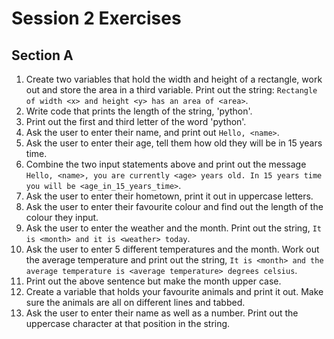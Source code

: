 # Session 2 Exercises

## Section A
1. Create two variables that hold the width and height of a rectangle, work out and store the area in a third variable. Print out the string: `Rectangle of width <x> and height <y> has an area of <area>`.
2. Write code that prints the length of the string, 'python'.
3. Print out the first and third letter of the word 'python'.
4. Ask the user to enter their name, and print out `Hello, <name>`.
5. Ask the user to enter their age, tell them how old they will be in 15 years time.
6. Combine the two input statements above and print out the message `Hello, <name>, you are currently <age> years old. In 15 years time you will be <age_in_15_years_time>`.
7. Ask the user to enter their hometown, print it out in uppercase letters.
8. Ask the user to enter their favourite colour and find out the length of the colour they input.
9. Ask the user to enter the weather and the month. Print out the string, `It is <month> and it is <weather> today`.
10. Ask the user to enter 5 different temperatures and the month. Work out the average temperature and print out the string, `It is <month> and the average temperature is <average temperature> degrees celsius`.
11. Print out the above sentence but make the month upper case.
12. Create a variable that holds your favourite animals and print it out. Make sure the animals are all on different lines and tabbed.
13. Ask the user to enter their name as well as a number. Print out the uppercase character at that position in the string.
